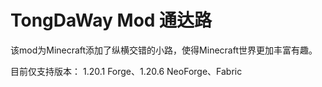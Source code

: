 # TongDaWay Mod 通达路
该mod为Minecraft添加了纵横交错的小路，使得Minecraft世界更加丰富有趣。

目前仅支持版本： 1.20.1 Forge、1.20.6 NeoForge、Fabric
